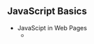 ## JavaScript Basics

- JavaScipt in Web Pages
  - <script>
- Variables and Types
- Function Fundamentals
  - Declaring Functions
  - Arguments
  - Returning Values
  - Function Expressions
- If and switch Statements
  - if, if...else, switch...case
  - Advance cases
- while and do...while Statements
- for and for...in
  - for, break, continue & for...in
- JavaScript Usage Features